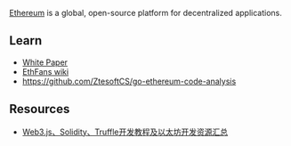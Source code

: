 [Ethereum](https://www.ethereum.org/) is a global, open-source platform for decentralized applications.



## Learn
- [White Paper](https://github.com/ethereum/wiki/wiki/White-Paper)
- [EthFans wiki](https://github.com/EthFans/wiki/wiki)
- https://github.com/ZtesoftCS/go-ethereum-code-analysis



## Resources
- [Web3.js、Solidity、Truffle开发教程及以太坊开发资源汇总](https://github.com/dily3825002/awesome-ethereum-cn)

